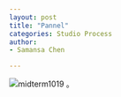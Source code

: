 ```yaml
---
layout: post
title: "Pannel"
categories: Studio Process
author:
- Samansa Chen

---
```

![midterm1019 。](https://user-images.githubusercontent.com/90554987/139593902-04686616-62a1-4bfb-984b-21a749a3fc73.png)
